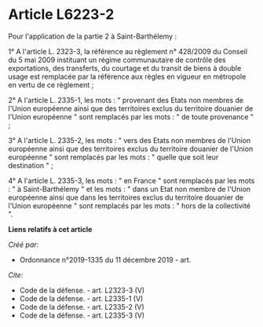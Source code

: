 # Article L6223-2

Pour l'application de la partie 2 à Saint-Barthélemy : 

1° A l'article L. 2323-3, la référence au règlement n° 428/2009 du Conseil du 5 mai 2009 instituant un régime communautaire
de contrôle des exportations, des transferts, du courtage et du transit de biens à double usage est remplacée par la
référence aux règles en vigueur en métropole en vertu de ce règlement ; 

2° A l'article L. 2335-1, les mots : " provenant des Etats non membres de l'Union européenne ainsi que des territoires exclus
du territoire douanier de l'Union européenne " sont remplacés par les mots : " de toute provenance " ; 

3° A l'article L. 2335-2, les mots : " vers des Etats non membres de l'Union européenne ainsi que des territoires exclus du
territoire douanier de l'Union européenne " sont remplacés par les mots : " quelle que soit leur destination " ; 

4° A l'article L. 2335-3, les mots : " en France " sont remplacés par les mots : " à Saint-Barthélemy " et les mots : " dans
un Etat non membre de l'Union européenne ainsi que dans les territoires exclus du territoire douanier de l'Union européenne "
sont remplacés par les mots : " hors de la collectivité ".

**Liens relatifs à cet article**

_Créé par_:

  - Ordonnance n°2019-1335 du 11 décembre 2019 - art.

_Cite_:

  - Code de la défense. - art. L2323-3 (V)
  - Code de la défense. - art. L2335-1 (V)
  - Code de la défense. - art. L2335-2 (V)
  - Code de la défense. - art. L2335-3 (V)
